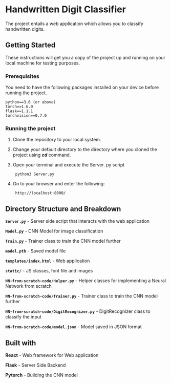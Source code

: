 ﻿# Handwritten Digit Classifier

The project entails a web application which allows you to classify handwritten digits.


## Getting Started

These instructions will get you a copy of the project up and running on your local machine for testing purposes.

### Prerequisites

You need to have the following packages installed on your device before running the project.

	python==3.6 (or above)
	torch==1.6.0
	flask==1.1.1
	torchvision==0.7.0
	
### Running the project

1. Clone the repository to your local system.
2. Change your default directory to the directory where you cloned the project using ***cd*** command.
3. Open your terminal and execute the Server. py script
		
		python3 Server.py

4. Go to your browser and enter the following:
	
		http://localhost:8000/
	

## Directory Structure and Breakdown

**`Server.py`** - Server side script that interacts with the web application

**`Model.py`** - CNN Model for image classification

**`Train.py`** - Trainer class to train the CNN model further

**`model.pth`** - Saved model file

**`templates/index.html`** - Web application

**`static/`** - JS classes, font file and images

**`NN-from-scratch-code/Helper.py`** - Helper classes for implementing a Neural Network from scratch

**`NN-from-scratch-code/Trainer.py`** - Trainer class to train the CNN model further

**`NN-from-scratch-code/DigitRecognizer.py`** - DigitRecognizer class to classify the input

**`NN-from-scratch-code/model.json`** - Model saved in JSON format


## Built with

**React** - Web framework for Web application

**Flask** - Server Side Backend

**Pytorch** - Building the CNN model
